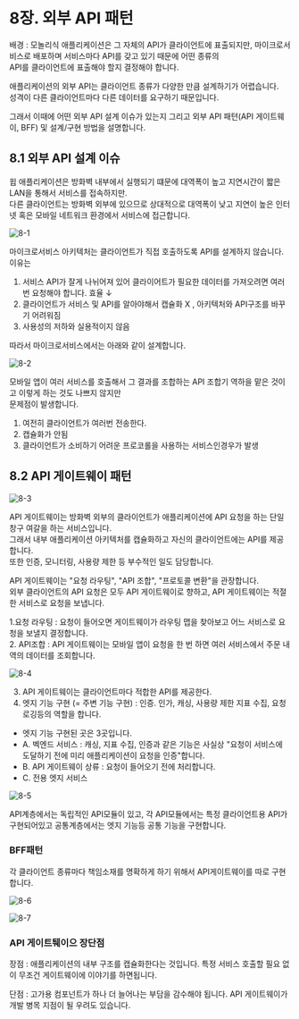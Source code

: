 <H1>8장. 외부 API 패턴</H1>

배경 : 모놀리식 애플리케이션은 그 자체의 API가 클라이언트에 표출되지만, 마이크로서비스로 배포하며 서비스마다 API를 갖고 있기 때문에 어떤 종류의 <BR/>
API를 클라이언트에 표출해야 할지 결정해야 합니다.<BR/>

애플리케이션의 외부 API는 클라이언트 종류가 다양한 만큼 설계하기가 어렵습니다.<BR/>
성격이 다른 클라이언트마다 다른 데이터를 요구하기 때문입니다.<BR/>

그래서 이때에 어떤 외부 API 설계 이슈가 있는지 그리고 외부 API 패텬(API 게이트웨이, BFF) 및  설계/구현 방법을 설명합니다.<BR/>

<H2>8.1 외부 API 설계 이슈</H2>
윕 애플리케이션은 방화벽 내부에서 실행되기 떄문에 대역폭이 높고 지연시간이 짧은 LAN을 통해서 서비스를 접속하지만.<BR/>
다른 클라이언트는 방화벽 외부에 있으므로 상대적으로 대역폭이 낮고 지연이 높은 인터넷 혹은 모바일 네트워크 환경에서 서비스에 접근합니다.<BR/>

![8-1](https://user-images.githubusercontent.com/87962572/163191474-f7c1bc4f-9f3d-47f9-9558-5aeeb072bae9.PNG)

마이크로서비스 아키텍처는 클라이언트가 직접 호출하도록 API를 설계하지 않습니다.<BR/>
이유는 <BR/>
1. 서비스 API가 잘게 나뉘어져 있어 클라이어트가 필요한 데이터를 가져오려면 여러번 요청해야 합니다. 효율 ↓<BR/>
2. 클라이언트가 서비스 및 API를 알아야해서 캡슐화 X , 아키텍처와 API구조를 바꾸기 어려워짐<BR/>
3. 사용성의 저하와 실용적이지 않음<BR/>

따라서 마이크로서비스에서는 아래와 같이 설계합니다.

![8-2](https://user-images.githubusercontent.com/87962572/163192035-4d930fd5-7201-4f81-aee5-3ad59d420966.PNG)

모바일 앱이 여러 서비스를 호출해서 그 결과를 조합하는 API 조합기 역하을 맡은 것이고 이렇게 하는 것도 나쁘지 않지만<BR/>
문제점이 발생합니다.<BR/>

1. 여전히 클라이언트가 여러번 전송한다.<BR/>
2. 캡슐화가 안됨<BR/>
3. 클라이언트가 소비하기 어려운 프로코롤을 사용하는 서비스인경우가 발생<BR/>


<H2>8.2 API 게이트웨이 패턴</H2>

![8-3](https://user-images.githubusercontent.com/87962572/163192518-f8b0345b-4167-44b0-84ae-4f3a75b4e270.PNG)

API 게이트웨이는 방화벽 외부의 클라이언트가 애플리케이션에 API 요청을 하는 단일 창구 여갈을 하는 서비스입니다.<BR/>
그래서 내부 애플리케이션 아키텍처를 캡슐화하고 자신의 클라이언트에는 API를 제공합니다.<BR/>
또한 인증, 모니터링, 사용량 제한 등 부수적인 일도 담당합니다.<BR/>

API 게이트웨이는 "요청 라우팅", "API 조합", "프로토콜 변환"을 관장합니다.<BR/>
외부 클라이언트의 API 요청은 모두 API 게이트웨이로 향하고, API 게이트웨이는 적절한 서비스로 요청을 보냅니다.<BR/>

1.요청 라우팅 : 요청이 들어오면 게이트웨이가 라우팅 맵을 찾아보고 어느 서비스로 요청을 보낼지 결정합니다.<BR/>
2. API조합 : API 게이트웨이는 모바일 앱이 요청을 한 번 하면 여러 서비스에서 주문 내역의 데이터를 조회합니다.<BR/>

![8-4](https://user-images.githubusercontent.com/87962572/163193238-dfbe43e0-a92a-4a41-a852-fa3ea14e5c65.PNG)

3. API 게이트웨이는 클라이언트마다 적합한 API를 제공한다.<BR/>
4. 엣지 기능 구현 (= 주변 기능 구현) : 인증. 인가, 캐싱, 사용량 제한 지표 수집, 요청 로깅등의 역할을 합니다.<BR/>
- 엣지 기능 구현된 곳은 3곳입니다.<BR/>
- A. 벡엔드 서비스 : 캐싱, 지표 수집, 인증과 같은 기능은 사실상 "요청이 서비스에 도달하기 전에 미리 애플리케이션이 요청을 인증"합니다.<BR/>
- B. API 게이트웨이 상류 : 요청이 들어오기 전에 처리합니다.<BR/>
- C. 전용 엣지 서비스<BR/>


![8-5](https://user-images.githubusercontent.com/87962572/163194249-7a4d9d81-8276-48e4-84e2-59422689d6f8.PNG)

API계층에서는 독립적인 API모듈이 있고, 각 API모듈에서는 특정 클라이언트용 API가 구현되어있고 공통계층에서는 엣지 기능등 공통 기능을 구현합니다.

<H3>BFF패턴</H3>

각 클라이언트 종류마다 책임소재를 명확하게 하기 위해서 API게이트웨이를 따로 구현합니다.

![8-6](https://user-images.githubusercontent.com/87962572/163194728-bf8c062b-db66-442c-aca2-478e56783858.PNG)

![8-7](https://user-images.githubusercontent.com/87962572/163194785-df2f5b99-d989-4f76-9a11-7adb0f00a3b4.PNG)


<H3>API 게이트퉤이으 장단점</H3>
장점 : 애플리케이션의 내부 구조를 캡슐화한다는 것입니다.
특정 서비스 호출할 필요 없이 무조건 게이트웨이에 이야기를 하면됩니다.

단점 : 고가용 컴포넌트가 하나 더 늘어나는 부담을 감수해야 됩니다.
API 게이트웨이가 개발 병목 지점이 될 우려도 있습니다.




